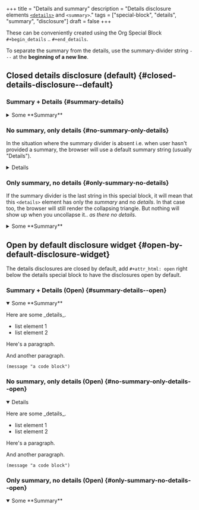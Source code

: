 +++
title = "Details and summary"
description = "Details disclosure elements [`<details>`](https://developer.mozilla.org/en-US/docs/Web/HTML/Element/details) and `<summary>`."
tags = ["special-block", "details", "summary", "disclosure"]
draft = false
+++

These can be conveniently created using the Org Special Block
`#+begin_details` .. `#+end_details`.

To separate the summary from the details, use the summary-divider
string `---` at the **beginning of a new line**.


## Closed details disclosure (default) {#closed-details-disclosure--default}


### Summary + Details {#summary-details}

<details><summary>Some **Summary**
</summary><p class="details">
Here are some _details_.

-   list element 1
-   list element 2

Here's a paragraph.

And another paragraph.

```emacs-lisp
(message "a code block")
```
</p></details>


### No summary, only details {#no-summary-only-details}

In the situation where the summary divider is absent i.e. when user
hasn't provided a summary, the browser will use a default summary
string (usually "Details").

<details><p class="details">Here are some _details_.

-   list element 1
-   list element 2

Here's a paragraph.

And another paragraph.

```emacs-lisp
(message "a code block")
```
</p></details>


### Only summary, no details {#only-summary-no-details}

If the summary divider is the last string in this special block, it
will mean that this `<details>` element has only the _summary_ and no
_details_. In that case too, the browser will still render the
collapsing triangle. But nothing will show up when you uncollapse
it.. _as there no details_.

<details><summary>Some **Summary**
</summary><p class="details">
</p></details>


## Open by default disclosure widget {#open-by-default-disclosure-widget}

The details disclosures are closed by default, add `#+attr_html: open`
right below the details special block to have the disclosures open by
default.


### Summary + Details (Open) {#summary-details--open}

<details open><summary>Some **Summary**
</summary><p class="details">
Here are some _details_.

-   list element 1
-   list element 2

Here's a paragraph.

And another paragraph.

```emacs-lisp
(message "a code block")
```
</p></details>


### No summary, only details (Open) {#no-summary-only-details--open}

<details open><p class="details">Here are some _details_.

-   list element 1
-   list element 2

Here's a paragraph.

And another paragraph.

```emacs-lisp
(message "a code block")
```
</p></details>


### Only summary, no details (Open) {#only-summary-no-details--open}

<details open><summary>Some **Summary**
</summary><p class="details">
</p></details>
